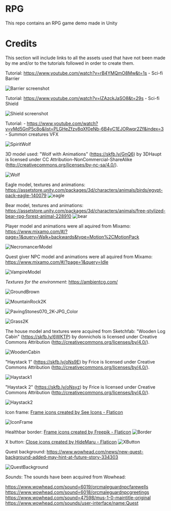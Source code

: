 # RPG
This repo contains an RPG game demo made in Unity





# **Credits**
This section will include links to all the assets used that have not been made by me and/or to the tutorials followed in order to create them.

Tutorial: https://www.youtube.com/watch?v=rB4YMQmO8Mw&t=1s - Sci-fi Barrier

![Barrier screenshot](https://github.com/CodyI20/RPG/assets/125357154/5f08b29b-92dc-44f8-843d-b76eb3aef415)


Tutorial: https://www.youtube.com/watch?v=IZAzckJaSO8&t=29s - Sci-fi Shield

![Shield screenshot](https://github.com/CodyI20/RPG/assets/125357154/5279d7ce-b410-4592-aab7-40b0dca5cd62)

Tutorial: - https://www.youtube.com/watch?v=vMd5GnP5c8o&list=PLGHeZfzv8qXf0eNb-6B4yC1EJORwqr2Zf&index=3 - Summon creatures VFX

![SpiritWolf](https://github.com/CodyI20/RPG/assets/125357154/37dd57d0-aa11-4616-a00a-f3bfd584b4df)


3D model used: "Wolf with Animations" (https://skfb.ly/GnQ6) by 3DHaupt is licensed under CC Attribution-NonCommercial-ShareAlike (http://creativecommons.org/licenses/by-nc-sa/4.0/).

![Wolf](https://github.com/CodyI20/RPG/assets/125357154/0b9972b4-b1ea-4a35-b0e0-f0aeb4b746d1)

Eagle model, textures and animations: https://assetstore.unity.com/packages/3d/characters/animals/birds/egypt-pack-eagle-140079
![eagle](https://github.com/CodyI20/RPG/assets/125357154/bfa07c64-908e-406f-a6f9-9ae725d0a707)

Bear model, textures and animations: https://assetstore.unity.com/packages/3d/characters/animals/free-stylized-bear-rpg-forest-animal-228910
![bear](https://github.com/CodyI20/RPG/assets/125357154/1e812a07-7d47-4f33-adc1-b06a128b7abb)


Player model and animations were all aquired from Mixamo: https://www.mixamo.com/#/?page=1&query=Walk+backwards&type=Motion%2CMotionPack

![NecromancerModel](https://github.com/CodyI20/RPG/assets/125357154/644dc3ab-c8fc-4389-b153-ffb5b8bf8d64)

Quest giver NPC model and animations were all aquired from Mixamo: https://www.mixamo.com/#/?page=1&query=Idle

![VampireModel](https://github.com/CodyI20/RPG/assets/125357154/6b619106-16f5-42db-bb3b-830aea9fbab5)



*Textures for the environment*:
https://ambientcg.com/


![GroundBrown](https://github.com/CodyI20/RPG/assets/125357154/541b536c-4557-48b5-8b71-cd421777d8ed)

![MountainRock2K](https://github.com/CodyI20/RPG/assets/125357154/0c626717-6ff0-44ae-8657-402b3843a692)

![PavingStones070_2K-JPG_Color](https://github.com/CodyI20/RPG/assets/125357154/2f28173e-bda2-4e9e-81b9-3360764e283d)

![Grass2K](https://github.com/CodyI20/RPG/assets/125357154/7454bbeb-cccc-421a-95dd-537f6d1e3fce)

The house model and textures were acquired from Sketchfab: "Wooden Log Cabin" (https://skfb.ly/6WKTP) by donnichols is licensed under Creative Commons Attribution (http://creativecommons.org/licenses/by/4.0/).

![WoodenCabin](https://github.com/CodyI20/RPG/assets/125357154/14735367-b673-405c-a7b4-3992b6c38e5c)

"Haystack 1" (https://skfb.ly/oNs9E) by Frice is licensed under Creative Commons Attribution (http://creativecommons.org/licenses/by/4.0/).

![Haystack1](https://github.com/CodyI20/RPG/assets/125357154/4a785e94-b94f-4822-8ba5-4d17350029bc)

"Haystack 2" (https://skfb.ly/oNsyz) by Frice is licensed under Creative Commons Attribution (http://creativecommons.org/licenses/by/4.0/).

![Haystack2](https://github.com/CodyI20/RPG/assets/125357154/fb91a99e-e66c-4a9c-9d08-6987836d4f40)


Icon frame: <a href="https://www.flaticon.com/free-icons/frame" title="frame icons">Frame icons created by See Icons - Flaticon</a>

![IconFrame](https://github.com/CodyI20/RPG/assets/125357154/a54596ff-ac7a-45d6-868b-811a1ae18292)

Healthbar border: <a href="https://www.flaticon.com/free-icons/frame" title="frame icons">Frame icons created by Freepik - Flaticon</a>
![Border](https://github.com/CodyI20/RPG/assets/125357154/dddf5438-9cfe-4d7d-b56e-89402b8da770)


X button: <a href="https://www.flaticon.com/free-icons/close" title="close icons">Close icons created by HideMaru - Flaticon</a>
![XButton](https://github.com/CodyI20/RPG/assets/125357154/1d7b8149-7aae-401e-9ec4-2c1abe7b24cf)

Quest background: https://www.wowhead.com/news/new-quest-background-added-may-hint-at-future-story-334303

![QuestBackground](https://github.com/CodyI20/RPG/assets/125357154/f65cb421-c1f1-450f-9c3d-1e9414ad1eea)


*Sounds*:
The sounds have been acquired from Wowhead:

https://www.wowhead.com/sound=6019/orcmaleguardnpcfarewells
https://www.wowhead.com/sound=6018/orcmaleguardnpcgreetings
https://www.wowhead.com/sound=47598/mus-1-0-maintitle-original
https://www.wowhead.com/sounds/user-interface/name:Quest

